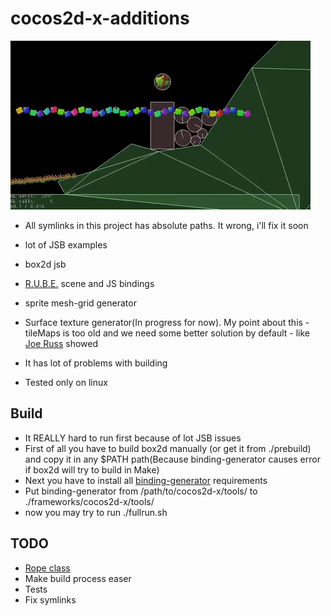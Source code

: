 # cocos2d-x-additions

![gif](https://github.com/Tymonrare/cocos2d-x-additions/blob/master/misc/doc/demo.gif?raw=true)

- All symlinks in this project has absolute paths. It wrong, i'll fix it soon
- lot of JSB examples
- box2d jsb 
- [R.U.B.E.](https://www.iforce2d.net/rube/) scene and JS bindings
- sprite mesh-grid generator
- Surface texture generator(In progress for now). My point about this - tileMaps is too old and we need some better solution by default - like [Joe Russ](https://twitter.com/Mografi_Joe/status/872239807921086464) showed
- It has lot of problems with building

- Tested only on linux

## Build
 - It REALLY hard to run first because of lot JSB issues
 - First of all you have to build box2d manually (or get it from ./prebuild) and copy it in any $PATH path(Because binding-generator causes error if box2d will try to build in Make)
 - Next you have to install all [binding-generator](https://github.com/cocos2d/bindings-generator) requirements
  - Put binding-generator from /path/to/cocos2d-x/tools/ to ./frameworks/cocos2d-x/tools/
 - now you may try to run ./fullrun.sh

## TODO

- [Rope class](https://pixijs.github.io/examples/#/basics/textured-mesh.js)
- Make build process easer
- Tests
- Fix symlinks
